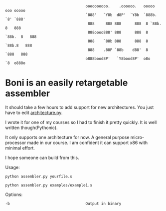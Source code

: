                                         oooooooooo.    .oooooo.   ooooo      ooo ooooo 
                                        `888'   `Y8b  d8P'  `Y8b  `888b.     `8' `888' 
                                         888     888 888      888  8 `88b.    8   888  
                                         888oooo888' 888      888  8   `88b.  8   888  
                                         888    `88b 888      888  8     `88b.8   888  
                                         888    .88P `88b    d88'  8       `888   888  
                                        o888bood8P'   `Y8bood8P'  o8o        `8  o888o 


Boni is an easily retargetable assembler
========================================

It should take a few hours to add support for new architectures. You just have to edit [architecture.py](/ynd/boni-asm/tree/master/architecture.py "architecture.py").


I wrote it for one of my courses so I had to finish it pretty quickly. It is well written though(Pythonic).

It only supports one architecture for now. A general purpose micro-processor made in our course. I am confident it can support x86 with minimal effort.

I hope someone can build from this.

Usage:

`python assembler.py yourfile.s`

`python assembler.py examples/example1.s`

Options:

`-b                                  Output in binary`